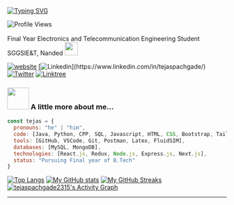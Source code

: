 <!-- <h1 align="center">Hi all👋, I'm Tejas</h1>
<h3 align="center">I'm an Electronics Engineer Passionate about Programming and Development.</h3>
<div g align="center">
<img align="center" alt="Coding" width=400 src="http://neodigitech.com/front-end/assets/vb_dotnet/vb-dotnet1.png"> -->

[![Typing SVG](https://readme-typing-svg.herokuapp.com?color=gradient&font=Fira+Code&pause=1000&random=false&width=435&lines=Hi%2C+I'm+Tejas+Murlidhar+Pachgade%F0%9F%91%8B)]()

![Profile Views](https://komarev.com/ghpvc/?username=tejaspachgade2315&color=orange)

Final Year Electronics and Telecommunication Engineering Student <img src="https://media.giphy.com/media/fYSnHlufseco8Fh93Z/giphy.gif" width="16">
</br>
SGGSIE&T, Nanded <img src="https://media.giphy.com/media/WUlplcMpOCEmTGBtBW/giphy.gif" width="30"> 


[![website](https://img.shields.io/badge/Website-46a2f1.svg?&style=flat-square&logo=Google-Chrome&logoColor=white&link=https://tmp2003.vercel.app/)](https://tmp2003.vercel.app/)
[![Linkedin](https://img.shields.io/badge/-TejasPachgade-blue?style=flat-square&logo=Linkedin&logoColor=white&link=[https://www.linkedin.com/in/thaianebraga/](https://www.linkedin.com/in/tejaspachgade/))](https://www.linkedin.com/in/tejaspachgade/)
[![Twitter](https://img.shields.io/twitter/follow/TejasPachgade?style=social)](https://x.com/tejaspachgade_)
[![Linktree](https://img.shields.io/badge/Linktree-46a2f1.svg?&style=flat-square&logoColor=white&link=https://linktr.ee/tejaspachgade2315)](https://linktr.ee/tejaspachgade2315)


### <img src="https://media.giphy.com/media/VgCDAzcKvsR6OM0uWg/giphy.gif" width="50"> A little more about me...  

```javascript
const tejas = {
  pronouns: "he" | "him",
  code: [Java, Python, CPP, SQL, Javascript, HTML, CSS, Bootstrap, TailwindCSS],
  tools: [GitHub, VSCode, Git, Postman, Latex, FluidSIM],
  databases: [MySQL, MongoDB],
  technologies: [React.js, Redux, Node.js, Express.js, Next.js],
  status: "Pursuing Final year of B.Tech"
}
```

[![Top Langs](https://github-readme-stats.vercel.app/api/top-langs/?username=tejaspachgade2315&langs_count=8&theme=transparent&hide_border=true)](https://github.com/tejaspachgade2315/github-readme-stats)
[![My GitHub stats](https://github-readme-stats.vercel.app/api?username=tejaspachgade2315&show_icons=true&card_width=400&hide_border=true&theme=transparent&rank_icon=github)](https://github.com/tejaspachgade2315/github-readme-stats)
[![My GitHub Streaks](https://github-readme-streak-stats.herokuapp.com?user=tejaspachgade2315&theme=transparent&card_width=400&type=png&mode=daily&hide_border=true&date_format=M%20j%5B%2C%20Y%5D)](https://github.com/tejaspachgade2315/github-readme-stats)
 <a href="https://github.com/ashutosh00710/github-readme-activity-graph"><img alt="tejaspachgade2315's Activity Graph" src="https://github-readme-activity-graph.vercel.app/graph/?username=tejaspachgade2315&bg_color=1F222E&color=F8D866&line=F85D7F&point=FFFFFF&hide_border=true" /></a>
 
<!-- <p align="left"> <img src="https://komarev.com/ghpvc/?username=tejaspachgade2315&label=Profile%20views&color=0e75b6&style=flat" alt="tejaspachgade2315" /> </p>-->

---
